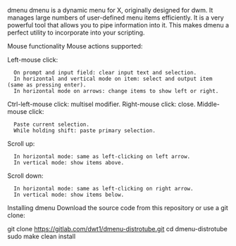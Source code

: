 dmenu
dmenu is a dynamic menu for X, originally designed for dwm. It manages large numbers of user-defined menu items efficiently.  It is a very powerful tool that allows you to pipe information into it.  This makes dmenu a perfect utility to incorporate into your scripting.

Mouse functionality
Mouse actions supported:

  Left-mouse click:
    
      On prompt and input field: clear input text and selection.
      In horizontal and vertical mode on item: select and output item (same as pressing enter).
      In horizontal mode on arrows: change items to show left or right.
    
  
  Ctrl-left-mouse click: multisel modifier.
  Right-mouse click: close.
  Middle-mouse click:
    
      Paste current selection.
      While holding shift: paste primary selection.
    
  
  Scroll up:
    
      In horizontal mode: same as left-clicking on left arrow.
      In vertical mode: show items above.
    
  
  Scroll down:
    
      In horizontal mode: same as left-clicking on right arrow.
      In vertical mode: show items below.
			
Installing dmenu
Download the source code from this repository or use a git clone:

  git clone https://gitlab.com/dwt1/dmenu-distrotube.git
  cd dmenu-distrotube
  sudo make clean install
